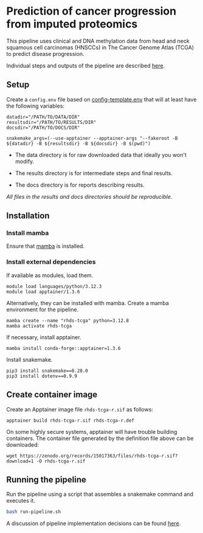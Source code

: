 # Prediction of cancer progression from imputed proteomics

This pipeline uses clinical and DNA methylation data
from head and neck squamous cell carcinomas (HNSCCs)
in The Cancer Genome Atlas (TCGA) to predict disease progression.

Individual steps and outputs of the pipeline are described [here](readme-description.md).

## Setup

Create a `config.env` file based on
[config-template.env](config-template.env) that
will at least have the following variables:

```
datadir="/PATH/TO/DATA/DIR"
resultsdir="/PATH/TO/RESULTS/DIR"
docsdir="/PATH/TO/DOCS/DIR"

snakemake_args=(--use-apptainer --apptainer-args "--fakeroot -B ${datadir} -B ${resultsdir} -B ${docsdir} -B $(pwd)")
```

* The data directory is for raw downloaded data that ideally you won't modify.

* The results directory is for intermediate steps and final results.

* The docs directory is for reports describing results. 

*All files in the results and docs directories should be reproducible.*

## Installation

### Install mamba

Ensure that [mamba](readme-mamba.md) is installed.

### Install external dependencies

If available as modules, load them.

```
module load languages/python/3.12.3
module load apptainer/1.3.6
```

Alternatively, they can be installed with mamba.
Create a mamba environment for the pipeline.

```
mamba create --name "rhds-tcga" python=3.12.8
mamba activate rhds-tcga
```

If necessary, install apptainer. 

```
mamba install conda-forge::apptainer=1.3.6
```

Install snakemake.

```
pip3 install snakemake==8.28.0
pip3 install dotenv==0.9.9
```

## Create container image

Create an Apptainer image file `rhds-tcga-r.sif` as follows:

```
apptainer build rhds-tcga-r.sif rhds-tcga-r.def
```

On some highly secure systems,
apptainer will have trouble building containers.
The container file generated by the definition file above
can be downloaded:

```
wget https://zenodo.org/records/15017363/files/rhds-tcga-r.sif?download=1 -O rhds-tcga-r.sif
```

## Running the pipeline

Run the pipeline using a script that
assembles a snakemake command and executes it.

```bash
bash run-pipeline.sh
```

A discussion of pipeline implementation decisions
can be found [here](readme-decisions.md). 

